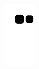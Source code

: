 
  <div> 	


  ![Snake animation](https://github.com/rafaballerini/rafaballerini/blob/output/github-contribution-grid-snake.svg)
 
</div>
